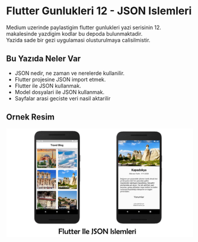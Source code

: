 # Flutter Gunlukleri 12 - JSON Islemleri
Medium uzerinde paylastigim flutter gunlukleri yazi serisinin 12. makalesinde yazdigim kodlar bu depoda bulunmaktadir. <br/>
Yazida sade bir gezi uygulamasi olusturulmaya calisilmistir.

## Bu Yazıda Neler Var 
- JSON nedir, ne zaman ve nerelerde kullanilir.
- Flutter projesine JSON import etmek.
- Flutter ile JSON kullanmak.
- Model dosyalari ile JSON kullanmak.
- Sayfalar arasi geciste veri nasil aktarilir

## Ornek Resim
[![Image01](https://raw.githubusercontent.com/berkekurnaz/flutter-gunlukleri-12-json/master/tanitim.png)]()
